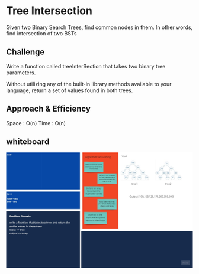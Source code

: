 # Tree Intersection

Given two Binary Search Trees, find common nodes in them. In other words, find intersection of two BSTs

## Challenge

Write a function called treeInterSection that takes two binary tree parameters.

Without utilizing any of the built-in library methods available to your language, return a set of values found in both trees.

## Approach & Efficiency

Space : O(n)
Time : O(n)

## whiteboard

![](../assets/hash-insertion.jpg)
